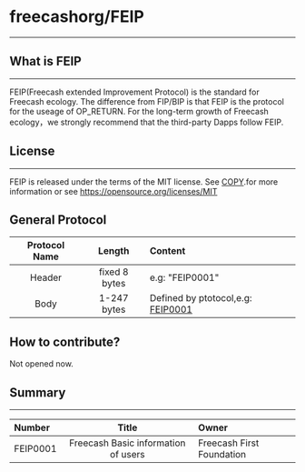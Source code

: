 # freecashorg/FEIP
----------------

## What is FEIP
-------
FEIP(Freecash extended Improvement Protocol) is the standard for Freecash ecology. 
The difference from FIP/BIP is that FEIP is the protocol for the useage of OP_RETURN.
For the long-term growth of Freecash ecology，we strongly recommend that the third-party Dapps follow FEIP.

## License
-------

FEIP is released under the terms of the MIT license. See
[COPY](https://github.com/freecashorg/FEIP/blob/master/COPYING).for more information or see
https://opensource.org/licenses/MIT

## General Protocol
|Protocol Name|Length|Content|
|:-----------:|:----:|:------|
|Header|fixed 8 bytes|e.g: "FEIP0001"|
|Body|1-247 bytes|Defined by ptotocol,e.g: [FEIP0001](https://github.com/freecashorg/FEIP/blob/master/)|
## How to contribute?
Not opened now.

## Summary
-------
|Number|Title|Owner|
|:-----|:---:|:----|
|FEIP0001|Freecash Basic information of users|Freecash First Foundation|
